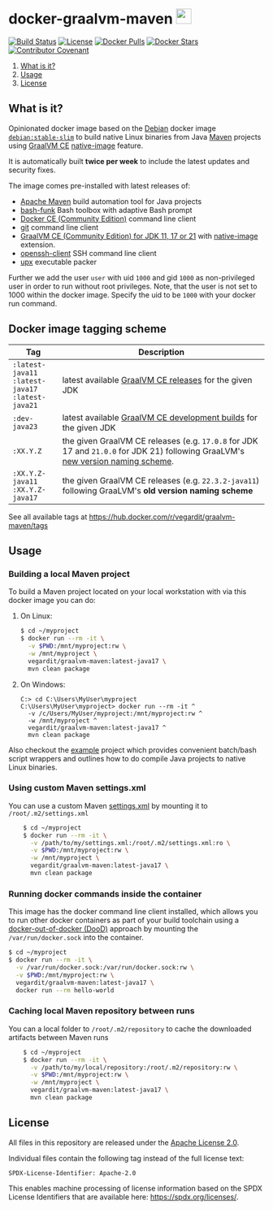 # docker-graalvm-maven <a href="https://github.com/vegardit/docker-graalvm-maven/" title="GitHub Repo"><img height="30" src="https://raw.githubusercontent.com/simple-icons/simple-icons/develop/icons/github.svg?sanitize=true"></a>

[![Build Status](https://github.com/vegardit/docker-graalvm-maven/workflows/Build/badge.svg "GitHub Actions")](https://github.com/vegardit/docker-graalvm-maven/actions?query=workflow%3ABuild)
[![License](https://img.shields.io/github/license/vegardit/docker-graalvm-maven.svg?label=license)](#license)
[![Docker Pulls](https://img.shields.io/docker/pulls/vegardit/graalvm-maven.svg)](https://hub.docker.com/r/vegardit/graalvm-maven)
[![Docker Stars](https://img.shields.io/docker/stars/vegardit/graalvm-maven.svg)](https://hub.docker.com/r/vegardit/graalvm-maven)
[![Contributor Covenant](https://img.shields.io/badge/Contributor%20Covenant-v2.0%20adopted-ff69b4.svg)](CODE_OF_CONDUCT.md)

1. [What is it?](#what-is-it)
1. [Usage](#usage)
1. [License](#license)


## <a name="what-is-it"></a>What is it?

Opinionated docker image based on the [Debian](https://www.debian.org/) docker image [`debian:stable-slim`](https://hub.docker.com/_/debian?tab=tags&name=stable-slim) to
build native Linux binaries from Java [Maven](http://maven.apache.org/) projects using [GraalVM CE](https://www.graalvm.org/) [native-image](https://www.graalvm.org/reference-manual/native-image/) feature.

It is automatically built **twice per week** to include the latest updates and security fixes.

The image comes pre-installed with latest releases of:
- [Apache Maven](http://maven.apache.org/download.cgi) build automation tool for Java projects
- [bash-funk](https://github.com/vegardit/bash-funk) Bash toolbox with adaptive Bash prompt
- [Docker CE (Community Edition)](https://download.docker.com/linux/debian/dists/bullseye/pool/stable/amd64/) command line client
- [git](https://packages.debian.org/en/git) command line client
- [GraalVM CE (Community Edition) for JDK 11, 17 or 21](https://www.graalvm.org/downloads/) with [native-image](https://www.graalvm.org/reference-manual/native-image/) extension.
- [openssh-client](https://packages.debian.org/en/openssh-client) SSH command line client
- [upx](https://upx.github.io/) executable packer


Further we add the user `user` with uid `1000` and gid `1000` as non-privileged user in order to run without root privileges.
Note, that the user is not set to 1000 within the docker image. Specify the uid to be `1000` with your docker run command.


## <a name="tags"></a>Docker image tagging scheme

|Tag|Description
|-|-
|`:latest-java11` <br> `:latest-java17` <br> `:latest-java21` | latest available [GraalVM CE releases](https://github.com/graalvm/graalvm-ce-builds/releases) for the given JDK
|`:dev-java23` | latest available [GraalVM CE development builds](https://github.com/graalvm/graalvm-ce-dev-builds/releases) for the given JDK
|`:XX.Y.Z` | the given GraalVM CE releases (e.g. `17.0.8` for JDK 17 and `21.0.0` for JDK 21) following GraaLVM's [new version naming scheme](https://medium.com/graalvm/a-new-graalvm-release-and-new-free-license-4aab483692f5#8822).
|`:XX.Y.Z-java11` <br> `:XX.Y.Z-java17` | the given GraalVM CE releases (e.g. `22.3.2-java11`) following GraaLVM's **old version naming scheme**

See all available tags at https://hub.docker.com/r/vegardit/graalvm-maven/tags



## Usage

### Building a local Maven project

To build a Maven project located on your local workstation with via this docker image you can do:

1. On Linux:
    ```bash
    $ cd ~/myproject
    $ docker run --rm -it \
      -v $PWD:/mnt/myproject:rw \
      -w /mnt/myproject \
      vegardit/graalvm-maven:latest-java17 \
      mvn clean package
    ```

1. On Windows:
    ```batch
    C:> cd C:\Users\MyUser\myproject
    C:\Users\MyUser\myproject> docker run --rm -it ^
      -v /c/Users/MyUser/myproject:/mnt/myproject:rw ^
      -w /mnt/myproject ^
      vegardit/graalvm-maven:latest-java17 ^
      mvn clean package
    ```

Also checkout the [example](example) project which provides convenient batch/bash script wrappers and outlines how to do compile Java projects to native Linux binaries.


### Using custom Maven settings.xml

You can use a custom Maven [settings.xml](https://maven.apache.org/settings.html) by mounting it to `/root/.m2/settings.xml`

```bash
    $ cd ~/myproject
    $ docker run --rm -it \
      -v /path/to/my/settings.xml:/root/.m2/settings.xml:ro \
      -v $PWD:/mnt/myproject:rw \
      -w /mnt/myproject \
      vegardit/graalvm-maven:latest-java17 \
      mvn clean package
```


### Running docker commands inside the container

This image has the docker command line client installed, which allows you to run other docker containers as part of your build toolchain using a
[docker-out-of-docker (DooD)](http://blog.teracy.com/2017/09/11/how-to-use-docker-in-docker-dind-and-docker-outside-of-docker-dood-for-local-ci-testing/) approach
by mounting the `/var/run/docker.sock` into the container.

```bash
$ cd ~/myproject
$ docker run --rm -it \
  -v /var/run/docker.sock:/var/run/docker.sock:rw \
  -v $PWD:/mnt/myproject:rw \
  vegardit/graalvm-maven:latest-java17 \
  docker run --rm hello-world
```


### Caching local Maven repository between runs

You can a local folder to `/root/.m2/repository` to cache the downloaded artifacts between Maven runs

```bash
    $ cd ~/myproject
    $ docker run --rm -it \
      -v /path/to/my/local/repository:/root/.m2/repository:rw \
      -v $PWD:/mnt/myproject:rw \
      -w /mnt/myproject \
      vegardit/graalvm-maven:latest-java17 \
      mvn clean package
```



## <a name="license"></a>License

All files in this repository are released under the [Apache License 2.0](LICENSE.txt).

Individual files contain the following tag instead of the full license text:
```
SPDX-License-Identifier: Apache-2.0
```

This enables machine processing of license information based on the SPDX License Identifiers that are available here: https://spdx.org/licenses/.
